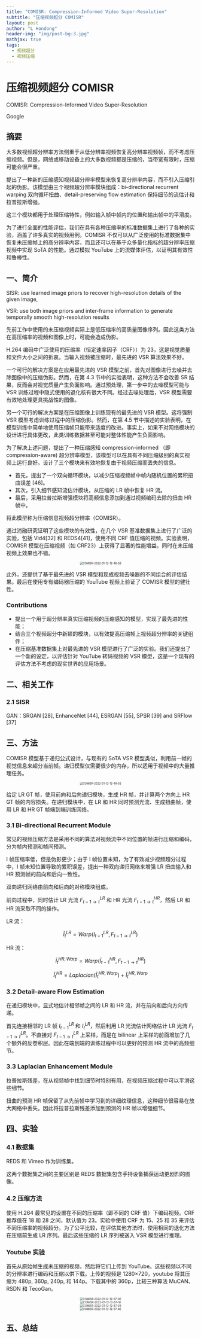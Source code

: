 ```yaml
---
title: "COMISR: Compression-Informed Video Super-Resolution"
subtitle: "压缩视频超分 COMISR"
layout: post
author: "L Hondong"
header-img: "img/post-bg-3.jpg"
mathjax: true
tags:
  - 视频超分
  - 视频压缩
---
```


# 压缩视频超分 COMISR

COMISR: Compression-Informed Video Super-Resolution

Google

## 摘要

大多数视频超分辨率方法侧重于从低分辨率视频恢复高分辨率视频帧，而不考虑压缩视频。但是，网络或移动设备上的大多数视频都是压缩的，当带宽有限时，压缩可能会很严重。

提出了一种新的压缩感知视频超分辨率模型来恢复高分辨率内容，而不引入压缩引起的伪影。该模型由三个视频超分辨率模块组成：bi-directional recurrent warping 双向循环扭曲、detail-preserving flow estimation 保持细节的流估计和拉普拉斯增强。

这三个模块都用于处理压缩特性，例如输入帧中帧内的位置和输出帧中的平滑度。

为了进行全面的性能评估，我们在具有各种压缩率的标准数据集上进行了各种的实验，涵盖了许多真实的视频用例。COMISR 不仅可以从广泛使用的标准数据集中恢复未压缩帧上的高分辨率内容，而且还可以在基于众多量化指标的超分辨率压缩视频中实现 SoTA 的性能。通过模拟 YouTube 上的流媒体评估，以证明其有效性和鲁棒性。

## 一、简介

SISR: use learned image priors to recover high-resolution details of the given image,

VSR: use both image priors and inter-frame information to generate temporally smooth high-resolution results

先前工作中使用的未压缩视频实际上是低压缩率的高质量图像序列。因此这类方法在高压缩率的视频和图像上时，可能会造成伪影。

H.264 编码中广泛使用的压缩率（恒定速率因子（CRF））为 23，这是视觉质量和文件大小之间的折衷。当输入视频被压缩时，最先进的 VSR 算法效果不好。

一个可行的解决方案是在应用最先进的 VSR 模型之前，首先对图像进行去噪并去除图像中的压缩伪影。然而，在第 4.3 节中的实验表明，这种方法不会改善 SR 结果，反而会对视觉质量产生负面影响。通过预处理，第一步中的去噪模型可能与 VSR 训练过程中隐式使用的退化核有很大不同。经过去噪处理后，VSR 模型需要有效地处理更具挑战性的图像。

另一个可行的解决方案是在压缩图像上训练现有的最先进的 VSR 模型。这将强制 VSR 模型考虑训练过程中的压缩伪影。然而，在第 4.5 节中描述的实验表明，在模型训练中简单地使用压缩帧只能带来适度的改进。事实上，如果不对网络模块的设计进行具体更改，此类训练数据甚至可能对整体性能产生负面影响。

为了解决上述问题，提出了一种压缩感知 compression-informed （即 compression-aware) 超分辨率模型，该模型可以在具有不同压缩级别的真实视频上运行良好。设计了三个模块来有效地恢复由于视频压缩而丢失的信息。

- 首先，提出了一个双向循环模块，以减少压缩视频帧中帧内随机位置的累积扭曲误差 [46]。
- 其次，引入细节感知流估计模块，从压缩的 LR 帧中恢复 HR 流。
- 最后，采用拉普拉斯增强模块将高频信息添加到通过视频编码去除的扭曲 HR 帧中。

将此模型称为压缩信息视频超分辨率（COMISR）。

通过消融研究证明了这些模块的有效性，在几个 VSR 基准数据集上进行了广泛的实验，包括 Vid4[32] 和 REDS4[41]，使用不同 CRF 值压缩的视频。实验表明，COMISR 模型在压缩视频（如 CRF23）上获得了显著的性能增益，同时在未压缩视频上效果也不错。

<div align=center><img src="https://lhondong-pic.oss-cn-shenzhen.aliyuncs.com/img/assets/COMISR-2022-01-12-12-48-58.png" alt="COMISR-2022-01-12-12-48-58" style="zoom:50%;" /></div>

此外，还提供了基于最先进的 VSR 模型和现成视频去噪器的不同组合的评估结果。最后在使用专有编码器压缩的 YouTube 视频上验证了 COMISR 模型的健壮性。

### Contributions

- 提出一个用于超分辨率真实压缩视频的压缩感知的模型，实现了最先进的性能；
- 结合三个视频超分中新颖的模块，以有效提高压缩帧上视频超分辨率的关键组件；
- 在压缩基准数据集上对最先进的 VSR 模型进行了广泛的实验。我们还提出了一个新的设定，以评估针对 YouTube 转码视频的 VSR 模型，这是一个现有的评估方法不考虑的现实世界的应用场景。

## 二、相关工作

### 2.1 SISR

GAN：SRGAN [28], EnhanceNet [44], ESRGAN [55], SPSR [39] and SRFlow [37]

## 三、方法

COMISR 模型基于递归公式设计，与现有的 SoTA VSR 模型类似，利用前一帧的视觉信息来超分当前帧。递归模型仅需要很少的内存，所以适用于视频中的大量推理任务。

<div align=center><img src="https://lhondong-pic.oss-cn-shenzhen.aliyuncs.com/img/assets/COMISR-2022-01-12-12-49-55.png" alt="COMISR-2022-01-12-12-49-55" style="zoom:50%;" /></div>

给定 LR GT 帧，使用前向和后向递归模块，生成 HR 帧，并计算两个方向上 HR GT 帧的内容损失。在递归模块中，在 LR 和 HR 同时预测光流、生成扭曲帧，使用 LR 和 HR GT 帧端到端训练网络。

### 3.1 Bi-directional Recurrent Module

常见的视频压缩方法是采用不同的算法对视频流中不同位置的帧进行压缩和编码，分为帧内预测和帧间预测。

I 帧压缩率低，但是伪影更少；由于 I 帧位置未知，为了有效减少视频超分过程中，I 帧未知位置导致的累积误差，提出一种双向递归网络来增强 LR 扭曲输入和 HR 预测帧的前向和后向一致性。

双向递归网络由前向和后向的对称模块组成。

前向过程中，同时估计 LR 光流 $F^{LR}_{t-1\rightarrow t}$ 和 HR 光流 $F^{HR}_{t-1\rightarrow t}$，然后 LR 和 HR 流采取不同的操作。

LR 流：

$$
\tilde{I}_{t}^{LR}=Warp\left(I_{t-1}^{LR}, F_{t-1 \rightarrow t}^{LR} \right)
$$

HR 流：

$$
\tilde{I}_{t}^{HR,Warp}=Warp\left(\hat{I}_{t-1}^{HR}, F_{t-1\rightarrow t}^{H R} \right)
$$

$$
\tilde{I}_{t}^{HR}=Laplacian\left(\tilde{I}_{t}^{HR,Warp}\right)+\tilde{I}_{t}^{HR,Warp} 
$$

### 3.2 Detail-aware Flow Estimation

在递归模块中，显式地估计相邻帧之间的 LR 和 HR 流，并在前向和后向方向传递。

首先连接相邻的 LR 帧 $I^{LR}_{t-1}$ 和 $I^{LR}_{t}$，然后利用 LR 光流估计网络估计 LR 光流 $F^{LR}_{t-1\rightarrow t}$。不直接对 $F^{LR}_{t-1\rightarrow t}$ 上采样，而是在 bilinear 上采样的前面增加了几个额外的反卷积层。因此在端到端的训练过程中可以更好的预测 HR 流中的高频细节。

### 3.3 Laplacian Enhancement Module

拉普拉斯残差，在从视频帧中找到细节时特别有用，在视频压缩过程中可以平滑这些细节。

扭曲的预测 HR 帧保留了从先前帧中学习到的详细纹理信息，这种细节很容易在放大网络中丢失。因此将拉普拉斯残差添加到预测的 HR 帧以增强细节。

## 四、实验

### 4.1 数据集

REDS 和 Vimeo 作为训练集。

这两个数据集之间的主要区别是 REDS 数据集包含手持设备捕获运动更剧烈的图像。

### 4.2 压缩方法

使用 H.264 最常见的设置在不同的压缩率（即不同的 CRF 值）下编码视频。CRF 推荐值在 18 和 28 之间，默认值为 23。实验中使用 CRF 为 15、25 和 35 来评估不同压缩率的视频超分。为了公平比较，在评估其他方法时，使用相同的退化方法在压缩前生成 LR 序列。最后这些压缩的 LR 序列被送入 VSR 模型进行推理。

### Youtube 实验

首先从原始帧生成未压缩的视频，然后将它们上传到 YouTube。这些视频以不同的分辨率进行编码和压缩以供下载。上传的视频是 1280×720，youtube 将其压缩为 480p, 360p, 240p, 和 144p。下载其中的 360p，比较三种算法 MuCAN、RSDN 和 TecoGan。

<div align=center><img src="https://lhondong-pic.oss-cn-shenzhen.aliyuncs.com/img/assets/COMISR-2022-01-12-12-57-06.png" alt="COMISR-2022-01-12-12-57-06" style="zoom:50%;" /></div>

<div align=center><img src="https://lhondong-pic.oss-cn-shenzhen.aliyuncs.com/img/assets/COMISR-2022-01-12-12-57-18.png" alt="COMISR-2022-01-12-12-57-18" style="zoom:50%;" /></div>

<div align=center><img src="https://lhondong-pic.oss-cn-shenzhen.aliyuncs.com/img/assets/COMISR-2022-01-12-12-57-29.png" alt="COMISR-2022-01-12-12-57-29" style="zoom:50%;" /></div>

<div align=center><img src="https://lhondong-pic.oss-cn-shenzhen.aliyuncs.com/img/assets/COMISR-2022-01-12-12-57-46.png" alt="COMISR-2022-01-12-12-57-46" style="zoom:50%;" /></div>

## 五、总结
